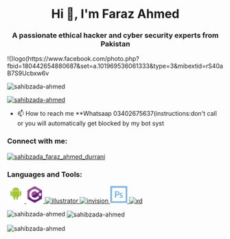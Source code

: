 <h1 align="center">Hi 👋, I'm Faraz Ahmed</h1>
<h3 align="center">A passionate ethical hacker and cyber security experts from Pakistan</h3>
!()logo(https://www.facebook.com/photo.php?fbid=180442654880687&set=a.101969536061333&type=3&mibextid=rS40aB7S9Ucbxw6v




<p align="left"> <img src="https://komarev.com/ghpvc/?username=sahibzada-ahmed&label=Profile%20views&color=0e75b6&style=flat" alt="sahibzada-ahmed" /> </p>

<p align="left"> <a href="https://github.com/ryo-ma/github-profile-trophy"><img src="https://github-profile-trophy.vercel.app/?username=sahibzada-ahmed" alt="sahibzada-ahmed" /></a> </p>

- 📫 How to reach me **Whatsaap 03402675637(instructions:don't call or you will automatically get blocked by my bot syst

<h3 align="left">Connect with me:</h3>
<p align="left">
<a href="https://instagram.com/sahibzada_faraz_ahmed_durrani" target="blank"><img align="center" src="https://raw.githubusercontent.com/rahuldkjain/github-profile-readme-generator/master/src/images/icons/Social/instagram.svg" alt="sahibzada_faraz_ahmed_durrani" height="30" width="40" /></a>
</p>

<h3 align="left">Languages and Tools:</h3>
<p align="left"> <a href="https://developer.android.com" target="_blank" rel="noreferrer"> <img src="https://raw.githubusercontent.com/devicons/devicon/master/icons/android/android-original-wordmark.svg" alt="android" width="40" height="40"/> </a> <a href="https://www.w3schools.com/cs/" target="_blank" rel="noreferrer"> <img src="https://raw.githubusercontent.com/devicons/devicon/master/icons/csharp/csharp-original.svg" alt="csharp" width="40" height="40"/> </a> <a href="https://www.adobe.com/in/products/illustrator.html" target="_blank" rel="noreferrer"> <img src="https://www.vectorlogo.zone/logos/adobe_illustrator/adobe_illustrator-icon.svg" alt="illustrator" width="40" height="40"/> </a> <a href="https://www.invisionapp.com/" target="_blank" rel="noreferrer"> <img src="https://www.vectorlogo.zone/logos/invisionapp/invisionapp-icon.svg" alt="invision" width="40" height="40"/> </a> <a href="https://www.photoshop.com/en" target="_blank" rel="noreferrer"> <img src="https://raw.githubusercontent.com/devicons/devicon/master/icons/photoshop/photoshop-line.svg" alt="photoshop" width="40" height="40"/> </a> <a href="https://www.adobe.com/products/xd.html" target="_blank" rel="noreferrer"> <img src="https://cdn.worldvectorlogo.com/logos/adobe-xd.svg" alt="xd" width="40" height="40"/> </a> </p>

<p><img align="left" src="https://github-readme-stats.vercel.app/api/top-langs?username=sahibzada-ahmed&show_icons=true&locale=en&layout=compact" alt="sahibzada-ahmed" /></p>

<p>&nbsp;<img align="center" src="https://github-readme-stats.vercel.app/api?username=sahibzada-ahmed&show_icons=true&locale=en" alt="sahibzada-ahmed" /></p>

<p><img align="center" src="https://github-readme-streak-stats.herokuapp.com/?user=sahibzada-ahmed&" alt="sahibzada-ahmed" /></p>
